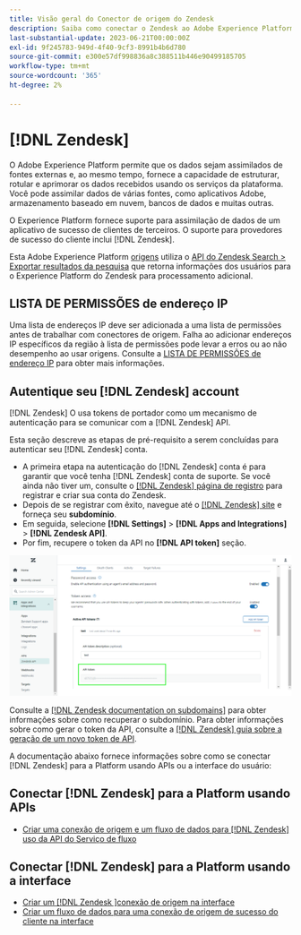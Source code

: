 ```yaml
---
title: Visão geral do Conector de origem do Zendesk
description: Saiba como conectar o Zendesk ao Adobe Experience Platform usando APIs ou a interface do usuário.
last-substantial-update: 2023-06-21T00:00:00Z
exl-id: 9f245783-949d-4f40-9cf3-8991b4b6d780
source-git-commit: e300e57df998836a8c388511b446e90499185705
workflow-type: tm+mt
source-wordcount: '365'
ht-degree: 2%

---
```


# [!DNL Zendesk]

O Adobe Experience Platform permite que os dados sejam assimilados de fontes externas e, ao mesmo tempo, fornece a capacidade de estruturar, rotular e aprimorar os dados recebidos usando os serviços da plataforma. Você pode assimilar dados de várias fontes, como aplicativos Adobe, armazenamento baseado em nuvem, bancos de dados e muitas outras.

O Experience Platform fornece suporte para assimilação de dados de um aplicativo de sucesso de clientes de terceiros. O suporte para provedores de sucesso do cliente inclui [!DNL Zendesk].

Esta Adobe Experience Platform [origens](https://experienceleague.adobe.com/docs/experience-platform/sources/home.html?lang=pt-BR) utiliza o [API do Zendesk Search > Exportar resultados da pesquisa](https://developer.zendesk.com/api-reference/ticketing/ticket-management/search/#export-search-results) que retorna informações dos usuários para o Experience Platform do Zendesk para processamento adicional.

## LISTA DE PERMISSÕES de endereço IP

Uma lista de endereços IP deve ser adicionada a uma lista de permissões antes de trabalhar com conectores de origem. Falha ao adicionar endereços IP específicos da região à lista de permissões pode levar a erros ou ao não desempenho ao usar origens. Consulte a [LISTA DE PERMISSÕES de endereço IP](../../ip-address-allow-list.md) para obter mais informações.

## Autentique seu [!DNL Zendesk] account

[!DNL Zendesk] O usa tokens de portador como um mecanismo de autenticação para se comunicar com a [!DNL Zendesk] API.

Esta seção descreve as etapas de pré-requisito a serem concluídas para autenticar seu [!DNL Zendesk] conta.

* A primeira etapa na autenticação do [!DNL Zendesk] conta é para garantir que você tenha [!DNL Zendesk] conta de suporte. Se você ainda não tiver um, consulte o [[!DNL Zendesk] página de registro](https://www.zendesk.com/register/) para registrar e criar sua conta do Zendesk.
* Depois de se registrar com êxito, navegue até o [[!DNL Zendesk] site](https://www.zendesk.com/login/) e forneça seu **subdomínio**.
* Em seguida, selecione **[!DNL Settings]** > **[!DNL Apps and Integrations]** > **[!DNL Zendesk API]**.
* Por fim, recupere o token da API no **[!DNL API token]** seção.

![Token de API do Zendesk](../../images/tutorials/create/zendesk/zendesk-api-tokens.png)

Consulte a [[!DNL Zendesk documentation on subdomains]](<https://support.zendesk.com/hc/en-us/articles/4409381383578-Where-can-I-find-my-Zendesk-subdomain->) para obter informações sobre como recuperar o subdomínio. Para obter informações sobre como gerar o token da API, consulte a [[!DNL Zendesk] guia sobre a geração de um novo token de API](<https://support.zendesk.com/hc/en-us/articles/4408889192858-Generating-a-new-API-token>).

A documentação abaixo fornece informações sobre como se conectar [!DNL Zendesk] para a Platform usando APIs ou a interface do usuário:

## Conectar [!DNL Zendesk] para a Platform usando APIs

* [Criar uma conexão de origem e um fluxo de dados para [!DNL Zendesk] uso da API do Serviço de fluxo](../../tutorials/api/create/customer-success/zendesk.md)

## Conectar [!DNL Zendesk] para a Platform usando a interface

* [Criar um [!DNL Zendesk ]conexão de origem na interface](../../tutorials/ui/create/customer-success/zendesk.md)
* [Criar um fluxo de dados para uma conexão de origem de sucesso do cliente na interface](../../tutorials/ui/dataflow/customer-success.md)
